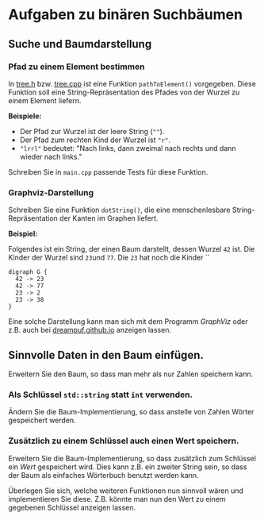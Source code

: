 # Aufgaben zu binären Suchbäumen

## Suche und Baumdarstellung

### Pfad zu einem Element bestimmen

In [tree.h](tree.cpp) bzw. [tree.cpp](tree.cpp) ist eine Funktion `pathToElement()` vorgegeben.
Diese Funktion soll eine String-Repräsentation des Pfades von der Wurzel zu einem Element liefern.

**Beispiele:**
- Der Pfad zur Wurzel ist der leere String (`""`).
- Der Pfad zum rechten Kind der Wurzel ist `"r"`.
- `"lrrl"` bedeutet: "Nach links, dann zweimal nach rechts und dann wieder nach links."

Schreiben Sie in `main.cpp` passende Tests für diese Funktion.

### Graphviz-Darstellung

Schreiben Sie eine Funktion `dotString()`, die eine menschenlesbare String-Repräsentation der Kanten im Graphen liefert.

**Beispiel:**

Folgendes ist ein String, der einen Baum darstellt, dessen Wurzel `42` ist.
Die Kinder der Wurzel sind `23`und `77`.
Die `23` hat noch die Kinder ``

```
digraph G {
  42 -> 23
  42 -> 77
  23 -> 2
  23 -> 38 
}
```

Eine solche Darstellung kann man sich mit dem Programm *GraphViz* oder z.B. auch bei
[dreampuf.github.io](https://dreampuf.github.io/GraphvizOnline/#digraph%20G%20%7B%0A%20%2042%20-%3E%2023%0A%20%2042%20-%3E%2077%0A%20%2023%20-%3E%202%0A%20%2023%20-%3E%2038%0A%7D)
anzeigen lassen.


## Sinnvolle Daten in den Baum einfügen.

Erweitern Sie den Baum, so dass man mehr als nur Zahlen speichern kann.

### Als Schlüssel `std::string` statt `int` verwenden.

Ändern Sie die Baum-Implementierung, so dass anstelle von Zahlen Wörter gespeichert werden.

### Zusätzlich zu einem Schlüssel auch einen Wert speichern.

Erweitern Sie die Baum-Implementierung, so dass zusätzlich zum Schlüssel ein *Wert* gespeichert wird. Dies kann z.B. ein zweiter String sein, so dass der Baum als einfaches Wörterbuch benutzt werden kann.

Überlegen Sie sich, welche weiteren Funktionen nun sinnvoll wären und implementieren Sie diese. Z.B. könnte man nun den Wert zu einem gegebenen Schlüssel anzeigen lassen.